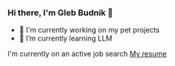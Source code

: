 ### Hi there, I'm Gleb Budnik 👋
- 🔭 I'm currently working on my pet projects
- 🌱 I’m currently learning LLM

I'm currently on an active job search
[My resume](https://khabarovsk.hh.ru/applicant/resumes/view?resume=ca9fd921ff0c19a7520039ed1f6e5644577445)



<!--
**Gleb01548/Gleb01548** is a ✨ _special_ ✨ repository because its `README.md` (this file) appears on your GitHub profile.

Here are some ideas to get you started:


- 🔭 I’m currently working on ...
- 🌱 I’m currently learning ...
- 👯 I’m looking to collaborate on ...
- 🤔 I’m looking for help with ...
- 💬 Ask me about ...
- 📫 How to reach me: ...
- 😄 Pronouns: ...
- ⚡ Fun fact: ...
-->
